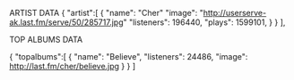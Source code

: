 ARTIST DATA
{
    "artist":[
        {
            "name": "Cher"
            "image": "http://userserve-ak.last.fm/serve/50/285717.jpg"
            "listeners": 196440,
            "plays": 1599101,
        }
    }
],

TOP ALBUMS DATA

{
    "topalbums":[
        {
            "name": "Believe",
            "listeners": 24486,
            "image": http://last.fm/cher/believe.jpg
        }
    }
]



